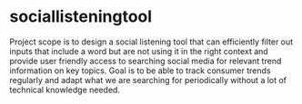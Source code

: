 # sociallisteningtool
Project scope is to design a social listening tool that can efficiently filter out inputs that include a word but are not using it in the right context and provide user friendly access to searching social media for relevant trend information on key topics.  Goal is to be able to track consumer trends regularly and adapt what we are searching for periodically without a lot of technical knowledge needed.

